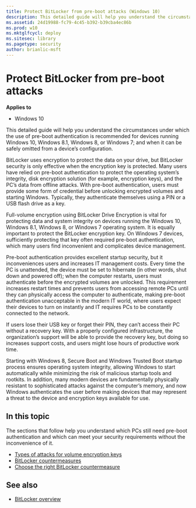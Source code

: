 ```yaml
---
title: Protect BitLocker from pre-boot attacks (Windows 10)
description: This detailed guide will help you understand the circumstances under which the use of pre-boot authentication is recommended for devices running Windows 10, Windows 8.1, Windows 8, or Windows 7; and when it can be safely omitted from a device’s configuration.
ms.assetid: 24d19988-fc79-4c45-b392-b39cba4ec86b
ms.prod: w10
ms.mktglfcycl: deploy
ms.sitesec: library
ms.pagetype: security
author: brianlic-msft
---
```

# Protect BitLocker from pre-boot attacks


**Applies to**
-   Windows 10

This detailed guide will help you understand the circumstances under which the use of pre-boot authentication is recommended for devices running Windows 10, Windows 8.1, Windows 8, or Windows 7; and when it can be safely omitted from a device’s configuration.

BitLocker uses encryption to protect the data on your drive, but BitLocker security is only effective when the encryption key is protected. Many users have relied on pre-boot authentication to protect the operating system’s integrity, disk encryption solution (for example, encryption keys), and the PC’s data from offline attacks. With pre-boot authentication, users must provide some form of credential before unlocking encrypted volumes and starting 
Windows. Typically, they authenticate themselves using a PIN or a USB flash drive as a key.

Full-volume encryption using BitLocker Drive Encryption is vital for protecting data and system integrity on devices running the Windows 10, Windows 8.1, Windows 8, or Windows 7 operating system. It is equally important to protect the BitLocker encryption key. On Windows 7 devices, sufficiently protecting that key often required pre-boot authentication, which many users find inconvenient and complicates device management.

Pre-boot authentication provides excellent startup security, but it inconveniences users and increases IT management costs. Every time the PC is unattended, the device must be set to hibernate (in other words, shut down and powered off); when the computer restarts, users must authenticate before the encrypted volumes are unlocked. This requirement increases restart times and prevents users from accessing remote PCs until they can physically access the computer to authenticate, making pre-boot authentication unacceptable in the modern IT world, where users expect their devices to turn on instantly and IT requires PCs to be constantly connected to the network.

If users lose their USB key or forget their PIN, they can’t access their PC without a recovery key. With a properly configured infrastructure, the organization’s support will be able to provide the recovery key, but doing so increases support costs, and users might lose hours of productive work time.

Starting with Windows 8, Secure Boot and Windows Trusted Boot startup process ensures operating system integrity, allowing Windows to start automatically while minimizing the risk of malicious startup tools and rootkits. In addition, many modern devices are fundamentally physically resistant to sophisticated attacks against the computer’s memory, and now Windows authenticates the user before making devices that may represent a threat to the device and encryption keys available for use.

## In this topic

The sections that follow help you understand which PCs still need pre-boot authentication and which can meet your security requirements without the inconvenience of it.

-   [Types of attacks for volume encryption keys](types-of-attacks-for-volume-encryption-keys.md)
-   [BitLocker countermeasures](bitlocker-countermeasures.md)
-   [Choose the right BitLocker countermeasure](choose-the-right-bitlocker-countermeasure.md)

## See also

-   [BitLocker overview](bitlocker-overview.md)
 
 

